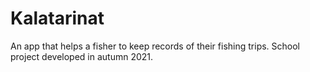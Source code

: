# Kalatarinat
An app that helps a fisher to keep records of their fishing trips.
School project developed in autumn 2021.
